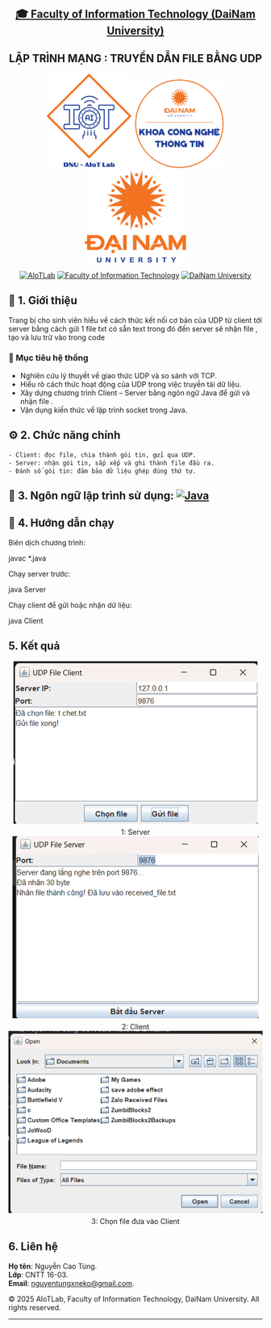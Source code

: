 <h2 align="center">
    <a href="https://dainam.edu.vn/vi/khoa-cong-nghe-thong-tin">
    🎓 Faculty of Information Technology (DaiNam University)
    </a>
</h2>
<h2 align="center">
   LẬP TRÌNH MẠNG : TRUYỀN DẪN FILE BẰNG UDP
</h2>
<div align="center">
    <p align="center">
        <img src="docs/aiotlab_logo.png" alt="AIoTLab Logo" width="170"/>
        <img src="docs/fitdnu_logo.png" alt="AIoTLab Logo" width="180"/>
        <img src="docs/dnu_logo.png" alt="DaiNam University Logo" width="200"/>
    </p>

[![AIoTLab](https://img.shields.io/badge/AIoTLab-green?style=for-the-badge)](https://www.facebook.com/DNUAIoTLab)
[![Faculty of Information Technology](https://img.shields.io/badge/Faculty%20of%20Information%20Technology-blue?style=for-the-badge)](https://dainam.edu.vn/vi/khoa-cong-nghe-thong-tin)
[![DaiNam University](https://img.shields.io/badge/DaiNam%20University-orange?style=for-the-badge)](https://dainam.edu.vn)

</div>


## 📖 1. Giới thiệu
Trang bị cho sinh viên hiểu về cách thức kết nối cơ bản của UDP từ client tới server bằng cách gửi 1 file txt có sẵn text trong đó đến server sẽ nhận file , tạo và lưu trữ vào trong code


### 🎯 Mục tiêu hệ thống
- Nghiên cứu lý thuyết về giao thức UDP và so sánh với TCP.
- Hiểu rõ cách thức hoạt động của UDP trong việc truyền tải dữ liệu.
- Xây dựng chương trình Client – Server bằng ngôn ngữ Java để gửi và nhận file .
- Vận dụng kiến thức về lập trình socket trong Java.

## ⚙️ 2. Chức năng chính
    - Client: đọc file, chia thành gói tin, gửi qua UDP.
    - Server: nhận gói tin, sắp xếp và ghi thành file đầu ra.
    - Đánh số gói tin: đảm bảo dữ liệu ghép đúng thứ tự.


## 🔧 3. Ngôn ngữ lập trình sử dụng: [![Java](https://img.shields.io/badge/Java-007396?style=for-the-badge&logo=java&logoColor=white)](https://www.java.com/)


## 🚀 4. Hướng dẫn chạy

Biên dịch chương trình:

javac *.java


Chạy server trước:

java Server


Chạy client để gửi hoặc nhận dữ liệu:

java Client

##  5. Kết quả
<div style="text-align:center;">
  <img src="1.png" alt="Mô tả" style="max-width:100%; display:block; margin:0 auto;">
  <p align="center" style="margin:8px 0 0;">1: Server</p>
</div>
<div style="text-align:center;">
  <img src="2.png" alt="Mô tả" style="max-width:100%; display:block; margin:0 auto;">
  <p align="center" style="margin:8px 0 0;">2: Client</p>
</div>
<div style="text-align:center;">
  <img src="3.png" alt="Mô tả" style="max-width:100%; display:block; margin:0 auto;">
  <p align="center" style="margin:8px 0 0;">3: Chọn file đưa vào Client</p>
</div>


##  6. Liên hệ 
**Họ tên**: Nguyễn Cao Tùng.  
**Lớp**: CNTT 16-03.  
**Email**: nguyentungxneko@gmail.com.

© 2025 AIoTLab, Faculty of Information Technology, DaiNam University. All rights reserved.

---
